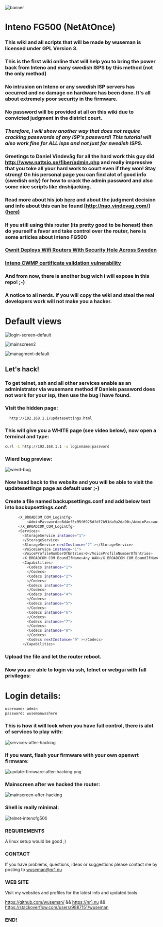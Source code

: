  
![banner](https://user-images.githubusercontent.com/26827453/175800666-7e54a694-cf35-4cc0-af0d-6883a9bf132c.jpg)

# Inteno FG500 (NetAtOnce)

### This wiki and **all** scripts that will be made by wuseman is licensed under GPL Version 3.

### This is the first wiki online that will help you to bring the power back from Inteno and many swedish ISPS by this method (not the only method)

### No intrusion on Inteno or any swedish ISP servers has occurred and no damage on hardware has been done. It's all about extremely poor security in the firmware.

### No password will be provided at all on this wiki due to convicted judgment in the district court. 

### _Therefore, I will show another way that does not require cracking passwords of any ISP's password! This tutorial will also work fine for ALL isps and not just for swedish ISPS._

### Greetings to Daniel Vindevåg for all the hard work this guy did http://www.nattsjo.se/fiber/admin.php and really impressive that you toke all your hard work to court even if they won! Stay strong! On his personal page you can find alot of good info (swedish only) for how to crack the admin password and also some nice scripts like dnshijacking.

### Read more about his job [here](http://www.nattsjo.se/fiber/admin.php) and about the judgment decision and info about this can be found [http://nao.vindevag.com/](here)

### If you still using this router (its pretty good to be honest) then do yourself a favor and take control over the router, here is some articles about Inteno FG500

### [Ownit Deploys Wifi Routers With Security Hole Across Sweden](http://scienceblogs.com/aardvarchaeology/2014/10/19/ownit-deploys-wifi-routers-with-security-hole-across-sweden/)

### [Inteno CWMP certificate validation vulnerability](https://sintonen.fi/advisories/inteno-cwmp-certificate-validation-vulnerability.txt)

### And from now, there is another bug wich i will expose in this repo! ;-)

### A notice to all nerds. If you will copy the wiki and steal the real developers work will not make you a hacker.

# Default views

![login-screen-default](https://user-images.githubusercontent.com/26827453/175799991-58ec3368-4057-4228-8ae0-7841985d6059.png)

![mainscreen2](https://user-images.githubusercontent.com/26827453/175799993-0bc1cba1-fc8a-40b2-9477-f3c2a16aef78.png)

![managment-default](https://user-images.githubusercontent.com/26827453/175799994-bd24cb37-3732-4349-b3e8-d72c051b176f.png)

## Let's hack!

### To get telnet, ssh and all other services enable as an administrator via wusemans method if Daniels password does not work for your isp, then use the bug I have found.

### Visit the hidden page: 

      http://192.168.1.1/updatesettings.html

### This will give you a WHITE page (see video below), now open a terminal and type:

```sh
curl -L http://192.168.1.1 -u loginname:password
```
### Wierd bug preview: 

![wierd-bug](https://user-images.githubusercontent.com/26827453/175800084-3b6caaf5-ddb1-43cd-8ef6-f62b741ba933.gif)

### Now head back to the website and you will be able to visit the updatesettings page as default user ;-)

### Create a file named backupsettings.conf and add below text into backupsettings.conf:

```sh
      <X_BROADCOM_COM_LoginCfg>
          <AdminPassword>e8d4ef5c95f6925dfdf7b91da9a2da90</AdminPassword>
      </X_BROADCOM_COM_LoginCfg>
      <Services>
        <StorageService instance="1">
        </StorageService>
        <StorageService nextInstance="2" ></StorageService>
        <VoiceService instance="1">
        <VoiceProfileNumberOfEntries>0</VoiceProfileNumberOfEntries>
        <X_BROADCOM_COM_BoundIfName>Any_WAN</X_BROADCOM_COM_BoundIfName>
        <Capabilities>
          <Codecs instance="1">
          </Codecs>
          <Codecs instance="2">
          </Codecs>
          <Codecs instance="3">
          </Codecs>
          <Codecs instance="4">
          </Codecs>
          <Codecs instance="5">
          </Codecs>
          <Codecs instance="6">
          </Codecs>
          <Codecs instance="7">
          </Codecs>
          <Codecs instance="8">
          </Codecs>
          <Codecs nextInstance="9" ></Codecs>
        </Capabilities>
```

### Upload the file and let the router reboot.

### Now you are able to login via ssh, telnet or webgui with full privileges:

# Login details:

```sh
username: admin
password: wusemanwashere
```

### This is how it will look when you have full control, there is alot of services to play with:

![services-after-hacking](https://user-images.githubusercontent.com/26827453/175800054-58641308-7298-4e33-b52f-97e6b9d2a017.png)

### If you want, flash your firmware with your own openwrt firmware:

![update-firmware-after-hacking png](https://user-images.githubusercontent.com/26827453/175800078-4bec4243-4bfb-46c3-a914-edb3ba23998b.png)

### Mainscreen after we hacked the router:

![mainscreen-after-hacking](https://user-images.githubusercontent.com/26827453/175800048-9da24231-4e49-4ddf-8b83-a5a085547f58.png)

### Shell is really minimal:

![telnet-intenofg500](https://user-images.githubusercontent.com/26827453/175800044-e634ff65-4672-4999-b977-e468b67a187f.gif)

### REQUIREMENTS

A linux setup would be good ;)

### CONTACT 

If you have problems, questions, ideas or suggestions please contact me by posting to wuseman@nr1.nu

### WEB SITE

Visit my websites and profiles for the latest info and updated tools

https://github.com/wuseman/ && https://nr1.nu && https://stackoverflow.com/users/9887151/wuseman

### END!

